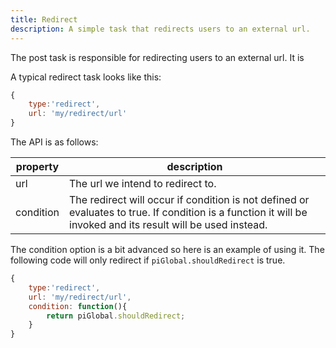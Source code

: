 ```yaml
---
title: Redirect
description: A simple task that redirects users to an external url.
---
```


The post task is responsible for redirecting users to an external url. It is 

A typical redirect task looks like this:

```javascript
{
    type:'redirect',
    url: 'my/redirect/url'    
}
```

The API is as follows:

property        | description
--------------- | ---------------------
url             | The url we intend to redirect to.
condition       | The redirect will occur if condition is not defined or evaluates to true. If condition is a function it will be invoked and its result will be used instead.

The condition option is a bit advanced so here is an example of using it. The following code will only redirect if `piGlobal.shouldRedirect` is true.

```javascript
{
    type:'redirect',
    url: 'my/redirect/url',
    condition: function(){
        return piGlobal.shouldRedirect;
    }
}
```
